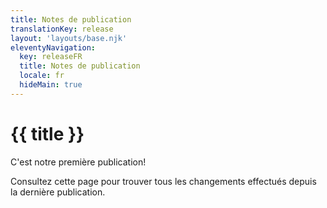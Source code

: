 ```yaml
---
title: Notes de publication
translationKey: release
layout: 'layouts/base.njk'
eleventyNavigation:
  key: releaseFR
  title: Notes de publication
  locale: fr
  hideMain: true
---
```


# {{ title }}

C'est notre première publication!

Consultez cette page pour trouver tous les changements effectués depuis la dernière publication.
